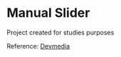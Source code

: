# Manual Slider

Project created for studies purposes

Reference: [Devmedia](https://www.devmedia.com.br/como-criar-um-slider-com-css-e-html/37787)